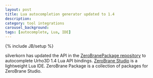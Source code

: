 ```yaml
---
layout: post
title: Lua autocompletion generator updated to 1.4
description:
category: tool integrations
carousel_background:
tags: [autocomplete, Lua, IDE]
---
```

{% include JB/setup %}

silverkorn has updated the API in the [ZeroBranePackage repository](https://github.com/pkulchenko/ZeroBranePackage/commit/3f8eb345f0ee79ab3d5de22f7a57bec2742c56e0) to autocomplete Urho3D 1.4 Lua API bindings. [ZeroBrane Studio](http://studio.zerobrane.com/) is a lightweight Lua IDE. ZeroBrane Package is a collection of packages for ZeroBrane Studio.
